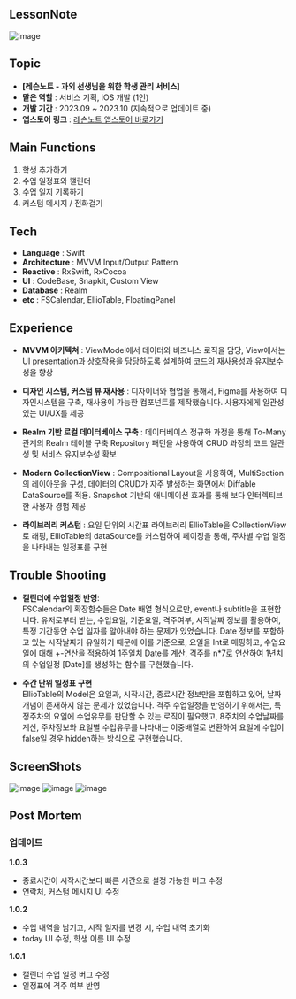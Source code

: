 ## LessonNote
![image](https://github.com/dudwnssss/LessonNote/assets/76581866/269ba525-70d8-4c7f-84db-16b95f9d914c)

## Topic
- **[레슨노트 - 과외 선생님을 위한 학생 관리 서비스]**
- **맡은 역할** : 서비스 기획, iOS 개발 (1인)
- **개발 기간** : 2023.09 ~ 2023.10 (지속적으로 업데이트 중)
- **앱스토어 링크** :  [레슨노트 앱스토어 바로가기](https://apple.co/475WPgo)   

## Main Functions
1. 학생 추가하기
2. 수업 일정표와 캘린더
3. 수업 일지 기록하기
4. 커스텀 메시지 / 전화걸기

## Tech
- **Language** : Swift
- **Architecture** : MVVM Input/Output Pattern
- **Reactive** : RxSwift, RxCocoa
- **UI** : CodeBase, Snapkit, Custom View
- **Database** : Realm
- **etc** : FSCalendar, EllioTable, FloatingPanel

## Experience
- **MVVM 아키텍쳐** : ViewModel에서 데이터와 비즈니스 로직을 담당, View에서는 UI presentation과  상호작용을 담당하도록 설계하여 코드의 재사용성과 유지보수성을 향상

- **디자인 시스템, 커스텀 뷰 재사용** : 디자이너와 협업을 통해서, Figma를 사용하여 디자인시스템을 구축,  재사용이 가능한 컴포넌트를 제작했습니다. 사용자에게  일관성있는 UI/UX를 제공

- **Realm 기반 로컬 데이터베이스 구축** : 데이터베이스 정규화 과정을 통해 To-Many 관계의 Realm 테이블 구축
Repository 패턴을 사용하여 CRUD 과정의 코드 일관성 및 서비스 유지보수성 확보

- **Modern CollectionView** : Compositional Layout을 사용하여, MultiSection의 레이아웃을 구성, 데이터의 CRUD가 자주 발생하는 화면에서 Diffable DataSource를 적용. Snapshot 기반의 애니메이션 효과를 통해 보다 인터렉티브한 사용자 경험 제공

- **라이브러리 커스텀** : 요일 단위의 시간표 라이브러리 EllioTable을  CollectionView로 래핑, EllioTable의 dataSource를 커스텀하여 페이징을 통해, 주차별 수업 일정을 나타내는 일정표를 구현


## Trouble Shooting
- **캘린더에 수업일정 반영**: <br>
FSCalendar의 확장함수들은 Date 배열 형식으로만, event나 subtitle을 표현합니다. 유저로부터 받는, 수업요일, 기준요일, 격주여부, 시작날짜 정보를 활용하여, 특정 기간동안 수업 일자를 알아내야 하는 문제가 있었습니다. Date 정보를 포함하고 있는 시작날짜가 유일하기 때문에 이를 기준으로, 요일을 Int로 매핑하고, 수업요일에 대해 +-연산을 적용하여 1주일치 Date를 계산, 격주를 n*7로 연산하여 1년치의 수업일정 [Date]를 생성하는 함수를 구현했습니다. 


- **주간 단위 일정표 구현** <br>
EllioTable의 Model은 요일과, 시작시간, 종료시간 정보만을 포함하고 있어, 날짜 개념이 존재하지 않는 문제가 있었습니다. 격주 수업일정을 반영하기 위해서는, 특정주차의 요일에 수업유무를 판단할 수 있는 로직이 필요했고, 8주치의 수업날짜를 계산, 주차정보와 요일별 수업유무를 나타내는 이중배열로 변환하여 요일에 수업이 false일 경우 hidden하는 방식으로 구현했습니다.

## ScreenShots
![image](https://github.com/dudwnssss/LessonNote/assets/76581866/e070706c-6e3b-414f-81d5-d3ef54b13b93)
![image](https://github.com/dudwnssss/LessonNote/assets/76581866/321e352f-49ef-4898-bc08-4e4ddf5deb62)
![image](https://github.com/dudwnssss/LessonNote/assets/76581866/2fdfde14-8071-456e-b828-8583ad143e8c)


## Post Mortem
### 업데이트
**1.0.3**
- 종료시간이 시작시간보다 빠른 시간으로 설정 가능한 버그 수정<br>
- 연락처, 커스텀 메시지 UI 수정

**1.0.2** 
- 수업 내역을 남기고, 시작 일자를 변경 시, 수업 내역 초기화<br>
- today UI 수정, 학생 이름 UI 수정

**1.0.1**
- 캘린더 수업 일정 버그 수정
- 일정표에 격주 여부 반영
